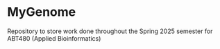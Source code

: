 # MyGenome
Repository to store work done throughout the Spring 2025 semester for ABT480 (Applied Bioinformatics)
